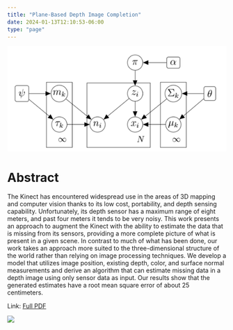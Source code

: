 ```yaml
---
title: "Plane-Based Depth Image Completion"
date: 2024-01-13T12:10:53-06:00
type: "page"
---
```


![](/depthmodel.png)

# Abstract

The Kinect has encountered widespread use in the areas of 3D mapping and computer vision thanks to its low cost, 
portability, and depth sensing capability. Unfortunately, its depth sensor has a maximum range of eight meters, 
and past four meters it tends to be very noisy. This work presents an approach to augment the Kinect with the ability 
to estimate the data that is missing from its sensors, providing a more complete picture of what is present in a given 
scene. In contrast to much of what has been done, our work takes an approach more suited to the three-dimensional 
structure of the world rather than relying on image processing techniques. We develop a model that utilizes image position, existing 
depth, color, and surface normal measurements and derive an algorithm that can estimate missing data in a depth image using 
only sensor data as input. Our results show that the generated estimates have a root mean square error of about 25 centimeters.

Link: [Full PDF](/BhandariDepthEstimation.pdf)

![](/depth-header.png)
